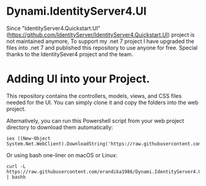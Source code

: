 # Dynami.IdentityServer4.UI

Since "IdentityServer4.Quickstart.UI" (https://github.com/IdentityServer/IdentityServer4.Quickstart.UI) project is not maintained anymore, To support my .net 7 project I have upgraded the files into .net 7 and published this repository to use anyone for free. Special thanks to the IdentitySever4 project and the team.

# Adding UI into your Project.

This repository contains the controllers, models, views, and CSS files needed for the UI. You can simply clone it and copy the folders into the web project.

Alternatively, you can run this Powershell script from your web project directory to download them automatically:

```
iex ((New-Object System.Net.WebClient).DownloadString('https://raw.githubusercontent.com/erandika1986/Dynami.IdentityServer4.UI/main/getmain.ps1'))

```
Or using bash one-liner on macOS or Linux:
```
curl -L https://raw.githubusercontent.com/erandika1986/Dynami.IdentityServer4.UI/main/getmain.sh | bashh
```
